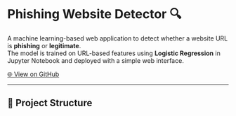 # Phishing Website Detector 🔍

A machine learning-based web application to detect whether a website URL is **phishing** or **legitimate**.  
The model is trained on URL-based features using **Logistic Regression** in Jupyter Notebook and deployed with a simple web interface.

[🌐 View on GitHub](https://github.com/MalaikaAltaf/phishing_detector)

---

## 📂 Project Structure



